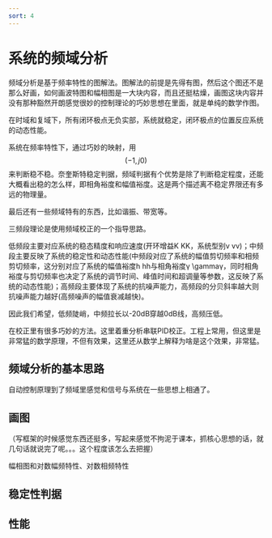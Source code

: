 ```yaml
---
sort: 4
---
```

# 系统的频域分析

频域分析是基于频率特性的图解法。图解法的前提是先得有图，然后这个图还不是那么好画，如何画波特图和幅相图是一大块内容，而且还挺枯燥，画图这块内容并没有那种豁然开朗感觉很妙的控制理论的巧妙思想在里面，就是单纯的数学作图。


在时域和复域下，所有闭环极点无负实部，系统就稳定，闭环极点的位置反应系统的动态性能。

系统在频率特性下，通过巧妙的映射，用$$ (-1,j0) $$来判断稳不稳。奈奎斯特稳定判据，频域判据有个优势是除了判断稳定程度，还能大概看出稳的怎么样，即相角裕度和幅值裕度。这是两个描述离不稳定界限还有多远的物理量。


最后还有一些频域特有的东西，比如谐振、带宽等。


三频段理论是使用频域校正的一个指导思路。

低频段主要对应系统的稳态精度和响应速度(开环增益K KK，系统型别v vv)；中频段主要反映了系统的稳定性和动态性能(中频段对应了系统的幅值剪切频率和相频剪切频率，这分别对应了系统的幅值裕度h hh与相角裕度γ \gammaγ，同时相角裕度与剪切频率也决定了系统的调节时间、峰值时间和超调量等参数，这反映了系统的动态性能)；高频段主要体现了系统的抗噪声能力，高频段的分贝斜率越大则抗噪声能力越好(高频噪声的幅值衰减越快)。

因此我们希望，低频陡峭，中频拉长以-20dB穿越0dB线，高频压低。


在校正里有很多巧妙的方法。这里着重分析串联PID校正。工程上常用，但这里是非常猛的数学原理，不但有效果，这里还从数学上解释为啥是这个效果，非常猛。

## 频域分析的基本思路

自动控制原理到了频域里感觉和信号与系统在一些思想上相通了。



## 画图

（写框架的时候感觉东西还挺多，写起来感觉不拘泥于课本，抓核心思想的话，就几句话就说完了呢。。。这个程度该怎么去把握）


幅相图和对数幅频特性、对数相频特性
 



## 稳定性判据

## 性能

